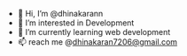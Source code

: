 - 👋 Hi, I’m @dhinakarann
- 👀 I’m interested in Development
- 🌱 I’m currently learning web development
- 📫 reach me @dhinakaran7206@gmail.com

<!---
dhinakarann/dhinakarann is a ✨ special ✨ repository because its `README.md` (this file) appears on your GitHub profile.
You can click the Preview link to take a look at your changes.
--->
